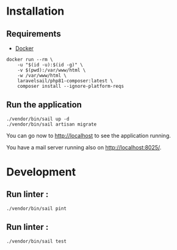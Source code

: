 # Installation

## Requirements

- [Docker](https://www.docker.com/)

```shell
docker run --rm \
    -u "$(id -u):$(id -g)" \
    -v $(pwd):/var/www/html \
    -w /var/www/html \
    laravelsail/php81-composer:latest \
    composer install --ignore-platform-reqs
```

## Run the application

```shell
./vendor/bin/sail up -d
./vendor/bin/sail artisan migrate
```

You can go now to [http://localhost](http://localhost) to see the application running.

You have a mail server running also on [http://localhost:8025/](http://localhost:8025/).

# Development

## Run linter :

````shell
./vendor/bin/sail pint
````

## Run linter :

````shell
./vendor/bin/sail test
````
